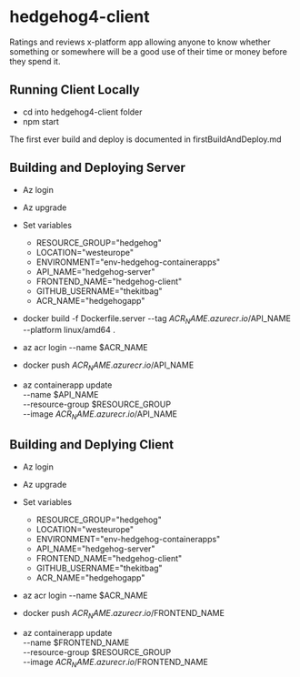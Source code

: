 # hedgehog4-client
Ratings and reviews x-platform app allowing anyone to know whether something or somewhere will be a good use of their time or money before they spend it.

## Running Client Locally

- cd into hedgehog4-client folder
- npm start


The first ever build and deploy is documented in firstBuildAndDeploy.md
## Building and Deploying Server
- Az login
- Az upgrade
- Set variables
    - RESOURCE_GROUP="hedgehog"
    - LOCATION="westeurope"
    - ENVIRONMENT="env-hedgehog-containerapps"
    - API_NAME="hedgehog-server"
    - FRONTEND_NAME="hedgehog-client"
    - GITHUB_USERNAME="thekitbag"
    - ACR_NAME="hedgehogapp"

- docker build -f Dockerfile.server --tag $ACR_NAME.azurecr.io/$API_NAME --platform linux/amd64 .
- az acr login --name $ACR_NAME
- docker push $ACR_NAME.azurecr.io/$API_NAME
- az containerapp update \
  --name $API_NAME \
  --resource-group $RESOURCE_GROUP \
  --image $ACR_NAME.azurecr.io/$API_NAME 

## Building and Deplying Client
- Az login
- Az upgrade
- Set variables
    - RESOURCE_GROUP="hedgehog"
    - LOCATION="westeurope"
    - ENVIRONMENT="env-hedgehog-containerapps"
    - API_NAME="hedgehog-server"
    - FRONTEND_NAME="hedgehog-client"
    - GITHUB_USERNAME="thekitbag"
    - ACR_NAME="hedgehogapp"

- az acr login --name $ACR_NAME
- docker push $ACR_NAME.azurecr.io/$FRONTEND_NAME
- az containerapp update \
  --name $FRONTEND_NAME \
  --resource-group $RESOURCE_GROUP \
  --image $ACR_NAME.azurecr.io/$FRONTEND_NAME 
